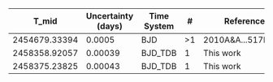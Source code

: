 |T_mid|Uncertainty (days)           |Time System|#                                            |Reference                           |
|-----|-----------------------------|-----------|---------------------------------------------|------------------------------------|
|2454679.33394|0.0005                       |BJD        |>1                                           |2010A&A...517L...1Q                 |
|2458358.92057|0.00039                      |BJD_TDB    |1                                            |This work                           |
|2458375.23825|0.00043                      |BJD_TDB    |1                                            |This work                           |
